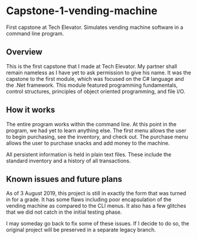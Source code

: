 # Capstone-1-vending-machine
First capstone at Tech Elevator. Simulates vending machine software in a command line program.

## Overview

This is the first capstone that I made at Tech Elevator. My partner shall remain nameless as I have yet to ask permission to give his name.
It was the capstone to the first module, which was focused on the C# language and the .Net framework.
This module featured programming fundamentals, control structures, principles of object oriented programming, and file I/O.

## How it works
The entire program works within the command line. At this point in the program, we had yet to learn anything else.
The first menu allows the user to begin purchasing, see the inventory, and check out.
The purchase menu allows the user to purchase snacks and add money to the machine.

All persistent information is held in plain text files. These include the standard inventory and a history of all transactions.

## Known issues and future plans
As of 3 August 2019, this project is still in exactly the form that was turned in for a grade.
It has some flaws including poor encapsulation of the vending machine as compared to the CLI menus.
It also has a few glitches that we did not catch in the initial testing phase.

I may someday go back to fix some of these issues. If I decide to do so, the original project will be preserved in a separate legacy branch.
